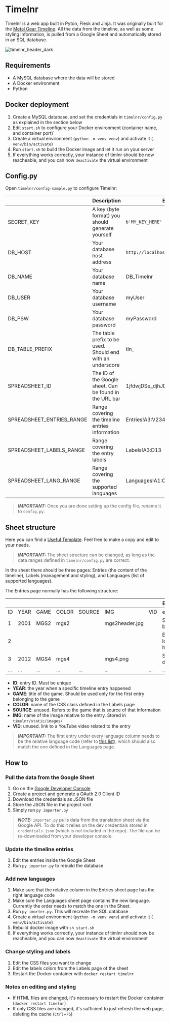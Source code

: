 # Timelnr

Timelnr is a web app built in Pyton, Flesk and Jinja. It was originally built for the [Metal Gear Timeline](https://www.metalgeartimeline.com). All the data from the timeline, as well as some styling information, is pulled from a Google Sheet and automatically stored in an SQL database.

![timelnr_header_dark](https://user-images.githubusercontent.com/706110/167256943-d16e2d4d-cee9-4d71-966f-ae684251e860.png)

## Requirements

- A MySQL database where the data will be stored
- A Docker environment
- Python

## Docker deployment

1. Create a MySQL database, and set the credentials in `timelnr/config.py` as explained in the section below
2. Edit `start.sh` to configure your Docker environment (container name, and container port)`
3. Create a virtual environment (`python -m venv venv`) and activate it (`. venv/bin/activate`)
4. Run `start.sh` to build the Docker image and let it run on your server
5. If everything works correctly, your instance of timlnr should be now reacheable, and you can now `deactivate` the virtual environment

## Config.py

Open `timelnr/config-sample.py` to configure Timelnr:

|                           | Description                                                | Example                            |
| ------------------------- | ---------------------------------------------------------- | ---------------------------------- |
| SECRET_KEY                | A key (byte format) you should generate yourself           | `b'MY_KEY_HERE'`                   |
| DB_HOST                   | Your database host address                                 | `http://localhost:3306`            |
| DB_NAME                   | Your database name                                         | DB_Timelnr                         |
| DB_USER                   | Your database username                                     | myUser                             |
| DB_PSW                    | Your database password                                     | myPassword                         |
| DB_TABLE_PREFIX           | The table prefix to be used. Should end with an underscore | tln\_                              |
| SPREADSHEET_ID            | The ID of the Google sheet. Can be found in the URL bar    | 1jfdwjDSe_djhJDGDHgfdsjgsdfhj_d3X0 |
| SPREADSHEET_ENTRIES_RANGE | Range covering the timeline entries information            | Entries!A3:V234                    |
| SPREADSHEET_LABELS_RANGE  | Range covering the entry labels                            | Labels!A3:D13                      |
| SPREADSHEET_LANG_RANGE    | Range covering the supported languages                     | Languages!A1:C15                   |

> **_IMPORTANT:_** Once you are done setting up the config file, rename it to `config.py`.

## Sheet structure

Here you can find a [Useful Template](https://docs.google.com/spreadsheets/d/1ZRiYTOvSCwL_b4kQMDPXzId8Y3lX_pPHKhufqx5noP0/edit?usp=sharing). Feel free to make a copy and edit to your needs.

> **_IMPORTANT:_** The sheet structure can be changed, as long as the data ranges defined in `timelnr/config.py` are correct.

In the sheet there should be three pages: Entries (the content of the timeline), Labels (management and styling), and Languages (list of supported languages).

The Entries page normally has the following structure:

|     |      |      |       |        |                |     | ENGLISH            | ITALIAN        | ... |
| --- | ---- | ---- | ----- | ------ | -------------- | --- | ------------------ | -------------- | --- |
| ID  | YEAR | GAME | COLOR | SOURCE | IMG            | VID | en                 | it             | ... |
| 1   | 2001 | MGS2 | mgs2  |        | mgs2header.jpg |     | Snake is born      | Nasce Snake    | ... |
| 2   |      |      |       |        |                |     | Everyone loves him | Tutti lo amano | ... |
| 3   | 2012 | MGS4 | mgs4  |        | mgs4.png       |     | Snake is dead      | Muore Snake    | ... |
| ... | ...  | ...  | ...   | ...    | ...            | ... | ...                | ...            | ... |

- **ID**: entry ID. Must be unique
- **YEAR**: the year when a specific timeline entry happened
- **GAME**: title of the game. Should be used only for the first entry belonging to the game
- **COLOR**: name of the CSS class defined in the Labels page
- **SOURCE**: unused. Refers to the game that is source of that information
- **IMG**: name of the image relative to the entry. Stored in `timelnr/static/images/`
- **VID**: unused. link to a YouTube video related to the entry

> **_IMPORTANT:_** The first entry under every language column needs to be the relative language code (refer to [this list](https://en.wikipedia.org/wiki/List_of_ISO_639-1_codes)), which should also match the one defined in the Languages page.

## How to

### Pull the data from the Google Sheet

1. Go on the [Google Developer Console](https://console.developers.google.com)
2. Create a project and generate a OAuth 2.0 Client ID
3. Download the credentials as JSON file
4. Store the JSON file in the project root
5. Simply run `py importer.py`

> **_NOTE:_** `importer.py` pulls data from the translation sheet via the Google API. To do this it relies on the dev credentials stored in `credentials.json` (which is not included in the repo). The file can be re-downloaded from your developer console.

### Update the timeline entries

1. Edit the entries inside the Google Sheet
2. Run `py importer.py` to rebuild the database

### Add new languages

1. Make sure that the relative column in the Entries sheet page has the right language code
2. Make sure the Languages sheet page contains the new language. Currently the order needs to match the one in the Sheet.
3. Run `py imorter.py`. This will recreate the SQL database
4. Create a virtual environment (`python -m venv venv`) and activate it (`. venv/bin/activate`)
5. Rebuild docker image with `sh start.sh`
6. If everything works correctly, your instance of timlnr should now be reacheable, and you can now `deactivate` the virtual environment

### Change styling and labels

1. Edit the CSS files you want to change
2. Edit the labels colors from the Labels page of the sheet
3. Restart the Docker container with `docker restart timelnr`

### Notes on editing and styling

- If HTML files are changed, it's necessary to restart the Docker container (`docker restart timelnr`)
- If only CSS files are changed, it's sufficient to just refresh the web page, deleting the cache (`Ctrl`+`F5`)

